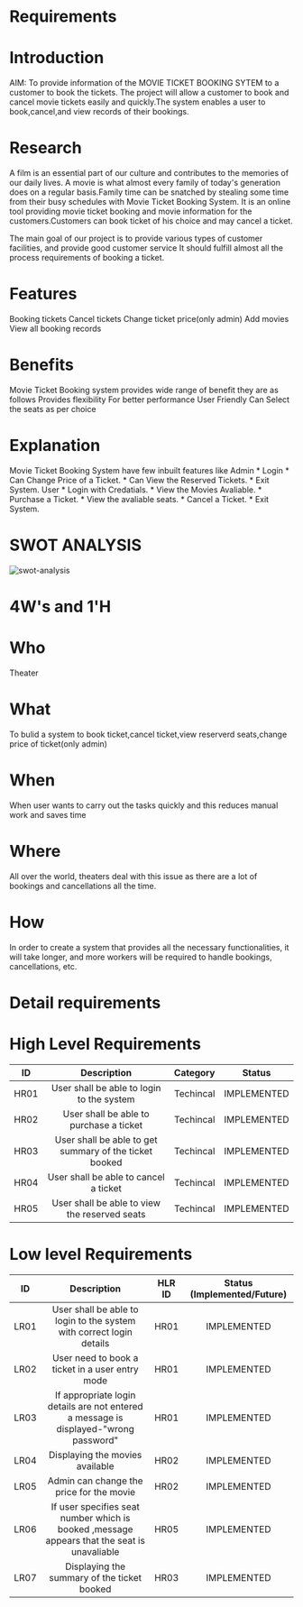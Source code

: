 # Requirements

# Introduction

   AIM: To provide information of the MOVIE TICKET BOOKING SYTEM to a customer to book the tickets. The project will allow a customer to book and cancel movie tickets easily and quickly.The system enables a user to book,cancel,and view records of their bookings.

# Research

   A film is an essential part of our culture and contributes to the memories of our daily lives. A movie is what almost every family of today's generation does on a regular basis.Family time can be snatched by stealing some time from their busy schedules with Movie Ticket Booking System. It is an online tool providing movie ticket booking and movie information for the customers.Customers can book ticket of his choice and may cancel a ticket.

   The main goal of our project is to provide various types of customer facilities, and provide good  customer service It should fulfill almost all the process requirements of booking a ticket.

# Features

   Booking tickets
   Cancel tickets
   Change ticket price(only admin)
   Add movies
   View all booking records

# Benefits

   Movie Ticket Booking system provides wide range of benefit they are as follows
   Provides flexibility
   For better performance
   User Friendly
   Can Select the seats as per choice

# Explanation

   Movie Ticket Booking System have few inbuilt features like Admin * Login * Can Change Price of a Ticket. * Can View the Reserved Tickets. * Exit System. User * Login with Credatials. * View the Movies Avaliable. * Purchase a Ticket. * View the avaliable seats. * Cancel a Ticket. * Exit System.

# SWOT ANALYSIS

 ![swot-analysis](https://user-images.githubusercontent.com/98865606/153236319-2f61fd93-b414-4084-bc01-536ca615d710.png)

# 4W's and 1'H

# Who

   Theater

# What

   To bulid a system to book ticket,cancel ticket,view reserverd seats,change price of ticket(only admin)

# When

   When user wants to carry out the tasks quickly and this reduces manual work and saves time

# Where
   
   All over the world, theaters deal with this issue as there are a lot of bookings and cancellations all the time.

# How

   In order to create a system that provides all the necessary functionalities, it will take longer, and more workers will be required to handle bookings, cancellations, etc.

# Detail requirements

 # High Level Requirements
  
  |ID|Description|Category|Status|
  |:--:|:--------:|:----:|:--:|
 |HR01|User shall be able to login to the system|Techincal|IMPLEMENTED|
 |HR02|User shall be able to purchase a ticket|Techincal|IMPLEMENTED|
 |HR03|User shall be able to get summary of the ticket booked|Techincal|IMPLEMENTED|
 |HR04|User shall be able to cancel a ticket|Techincal|IMPLEMENTED|
 |HR05|User shall be able to view the reserved seats|Techincal|IMPLEMENTED|

 # Low level Requirements
  
  |ID|Description|HLR ID|Status (Implemented/Future)|
  |:--:|:--------:|:----:|:--:|
  |LR01|User shall be able to login to the system with correct login details|HR01|IMPLEMENTED|
  |LR02|User need to book a ticket in a user entry mode|HR01|IMPLEMENTED
  |LR03|If appropriate login details are not entered a message is displayed-"wrong password"|HR01|	IMPLEMENTED
  |LR04|Displaying the movies available|HR02|IMPLEMENTED|
  |LR05|Admin can change the price for the movie|HR02|IMPLEMENTED|
  |LR06|If user specifies seat number which is booked ,message appears that the seat is unavaliable|HR05|IMPLEMENTED|
  |LR07|Displaying the summary of the ticket booked|HR03|IMPLEMENTED|